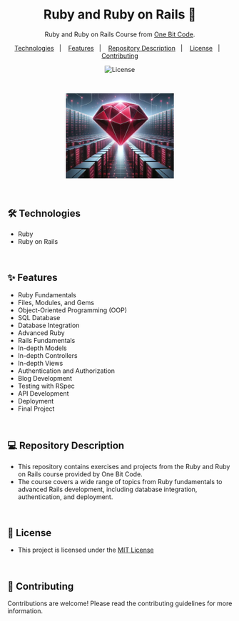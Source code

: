 <h1 align="center"> Ruby and Ruby on Rails 💎 </h1> 

<p align="center">Ruby and Ruby on Rails Course from <a href="https://cursos.onebitcode.com">One Bit Code</a>.

<p align="center">  
  <a href="#-technologies">Technologies</a>&nbsp;&nbsp;&nbsp;|&nbsp;&nbsp;&nbsp;
  <a href="#-features">Features</a>&nbsp;&nbsp;&nbsp;|&nbsp;&nbsp;&nbsp;
  <a href="#-repository-description">Repository Description</a>&nbsp;&nbsp;&nbsp;|&nbsp;&nbsp;&nbsp;
  <a href="#-license">License</a>&nbsp;&nbsp;&nbsp;|&nbsp;&nbsp;&nbsp;
  <a href="#-contributing">Contributing</a>
  
</p>


<p align="center">
  <img alt="License" src="https://img.shields.io/static/v1?label=license&message=MIT&color=c920c9&labelColor=000000">
</p>

<br>

<p align="center">
  <img alt="Imagem do Curso" src=".github/ruby.PNG" width="48%">
</p>

<br>

## 🛠 Technologies

- Ruby
- Ruby on Rails

<br>

## ✨ Features

- Ruby Fundamentals
- Files, Modules, and Gems
- Object-Oriented Programming (OOP)
- SQL Database
- Database Integration
- Advanced Ruby
- Rails Fundamentals
- In-depth Models
- In-depth Controllers
- In-depth Views
- Authentication and Authorization
- Blog Development
- Testing with RSpec
- API Development
- Deployment
- Final Project

<br>


## 💻 Repository Description

- This repository contains exercises and projects from the Ruby and Ruby on Rails course provided by One Bit Code.
- The course covers a wide range of topics from Ruby fundamentals to advanced Rails development, including database integration, authentication, and deployment.

<br>

## 📜 License

* This project is licensed under the [MIT License](https://choosealicense.com/licenses/mit/)
  
<br>

 ## 🤝 Contributing
Contributions are welcome! Please read the contributing guidelines for more information.





